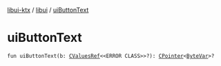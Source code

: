 [libui-ktx](../index.md) / [libui](index.md) / [uiButtonText](./ui-button-text.md)

# uiButtonText

`fun uiButtonText(b: `[`CValuesRef`](../kotlinx.cinterop/-c-values-ref/index.md)`<<ERROR CLASS>>?): `[`CPointer`](../kotlinx.cinterop/-c-pointer/index.md)`<`[`ByteVar`](../kotlinx.cinterop/-byte-var.md)`>?`